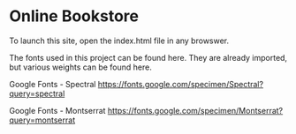# Online Bookstore

To launch this site, open the index.html file in any browswer.

The fonts used in this project can be found here. They are already imported, but various weights can be found here.

Google Fonts - Spectral
https://fonts.google.com/specimen/Spectral?query=spectral

Google Fonts - Montserrat
https://fonts.google.com/specimen/Montserrat?query=montserrat
